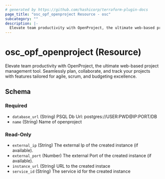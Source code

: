 ```yaml
---
# generated by https://github.com/hashicorp/terraform-plugin-docs
page_title: "osc_opf_openproject Resource - osc"
subcategory: ""
description: |-
  Elevate team productivity with OpenProject, the ultimate web-based project management tool. Seamlessly plan, collaborate, and track your projects with features tailored for agile, scrum, and budgeting excellence.
---
```


# osc_opf_openproject (Resource)

Elevate team productivity with OpenProject, the ultimate web-based project management tool. Seamlessly plan, collaborate, and track your projects with features tailored for agile, scrum, and budgeting excellence.



<!-- schema generated by tfplugindocs -->
## Schema

### Required

- `database_url` (String) PSQL Db Url: postgres://USER:PWD@IP:PORT/DB
- `name` (String) Name of openproject

### Read-Only

- `external_ip` (String) The external Ip of the created instance (if available).
- `external_port` (Number) The external Port of the created instance (if available).
- `instance_url` (String) URL to the created instace
- `service_id` (String) The service id for the created instance
